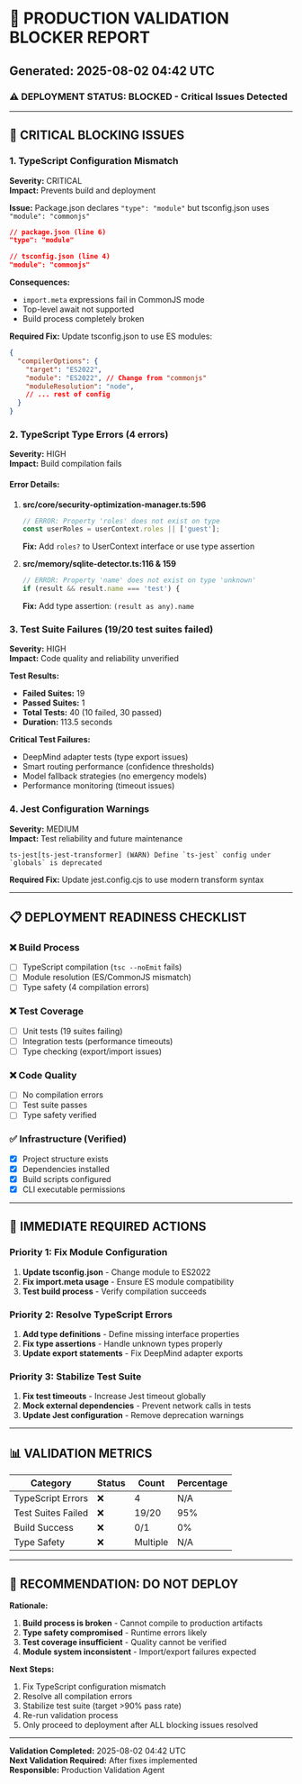 # 🚨 PRODUCTION VALIDATION BLOCKER REPORT 
## Generated: 2025-08-02 04:42 UTC

### ⚠️ DEPLOYMENT STATUS: **BLOCKED** - Critical Issues Detected

---

## 🔴 CRITICAL BLOCKING ISSUES

### 1. **TypeScript Configuration Mismatch**
**Severity:** CRITICAL  
**Impact:** Prevents build and deployment

**Issue:** Package.json declares `"type": "module"` but tsconfig.json uses `"module": "commonjs"`

```json
// package.json (line 6)
"type": "module"

// tsconfig.json (line 4) 
"module": "commonjs"
```

**Consequences:**
- `import.meta` expressions fail in CommonJS mode
- Top-level await not supported
- Build process completely broken

**Required Fix:** Update tsconfig.json to use ES modules:
```json
{
  "compilerOptions": {
    "target": "ES2022",
    "module": "ES2022", // Change from "commonjs"
    "moduleResolution": "node",
    // ... rest of config
  }
}
```

### 2. **TypeScript Type Errors (4 errors)**
**Severity:** HIGH  
**Impact:** Build compilation fails

#### Error Details:
1. **src/core/security-optimization-manager.ts:596**
   ```typescript
   // ERROR: Property 'roles' does not exist on type
   const userRoles = userContext.roles || ['guest'];
   ```
   **Fix:** Add `roles?` to UserContext interface or use type assertion

2. **src/memory/sqlite-detector.ts:116 & 159**
   ```typescript
   // ERROR: Property 'name' does not exist on type 'unknown'
   if (result && result.name === 'test') {
   ```
   **Fix:** Add type assertion: `(result as any).name`

### 3. **Test Suite Failures (19/20 test suites failed)**
**Severity:** HIGH  
**Impact:** Code quality and reliability unverified

**Test Results:**
- **Failed Suites:** 19
- **Passed Suites:** 1 
- **Total Tests:** 40 (10 failed, 30 passed)
- **Duration:** 113.5 seconds

**Critical Test Failures:**
- DeepMind adapter tests (type export issues)
- Smart routing performance (confidence thresholds)
- Model fallback strategies (no emergency models)
- Performance monitoring (timeout issues)

### 4. **Jest Configuration Warnings**
**Severity:** MEDIUM  
**Impact:** Test reliability and future maintenance

```
ts-jest[ts-jest-transformer] (WARN) Define `ts-jest` config under `globals` is deprecated
```

**Required Fix:** Update jest.config.cjs to use modern transform syntax

---

## 📋 DEPLOYMENT READINESS CHECKLIST

### ❌ Build Process
- [ ] TypeScript compilation (`tsc --noEmit` fails)
- [ ] Module resolution (ES/CommonJS mismatch)
- [ ] Type safety (4 compilation errors)

### ❌ Test Coverage  
- [ ] Unit tests (19 suites failing)
- [ ] Integration tests (performance timeouts)
- [ ] Type checking (export/import issues)

### ❌ Code Quality
- [ ] No compilation errors 
- [ ] Test suite passes
- [ ] Type safety verified

### ✅ Infrastructure (Verified)
- [x] Project structure exists
- [x] Dependencies installed
- [x] Build scripts configured
- [x] CLI executable permissions

---

## 🔧 IMMEDIATE REQUIRED ACTIONS

### Priority 1: Fix Module Configuration
1. **Update tsconfig.json** - Change module to ES2022
2. **Fix import.meta usage** - Ensure ES module compatibility
3. **Test build process** - Verify compilation succeeds

### Priority 2: Resolve TypeScript Errors
1. **Add type definitions** - Define missing interface properties
2. **Fix type assertions** - Handle unknown types properly
3. **Update export statements** - Fix DeepMind adapter exports

### Priority 3: Stabilize Test Suite
1. **Fix test timeouts** - Increase Jest timeout globally
2. **Mock external dependencies** - Prevent network calls in tests
3. **Update Jest configuration** - Remove deprecation warnings

---

## 📊 VALIDATION METRICS

| Category | Status | Count | Percentage |
|----------|--------|-------|------------|
| TypeScript Errors | ❌ | 4 | N/A |
| Test Suites Failed | ❌ | 19/20 | 95% |
| Build Success | ❌ | 0/1 | 0% |
| Type Safety | ❌ | Multiple | N/A |

---

## 🚫 RECOMMENDATION: **DO NOT DEPLOY**

**Rationale:**
1. **Build process is broken** - Cannot compile to production artifacts
2. **Type safety compromised** - Runtime errors likely
3. **Test coverage insufficient** - Quality cannot be verified
4. **Module system inconsistent** - Import/export failures expected

**Next Steps:**
1. Fix TypeScript configuration mismatch
2. Resolve all compilation errors  
3. Stabilize test suite (target >90% pass rate)
4. Re-run validation process
5. Only proceed to deployment after ALL blocking issues resolved

---

**Validation Completed:** 2025-08-02 04:42 UTC  
**Next Validation Required:** After fixes implemented  
**Responsible:** Production Validation Agent